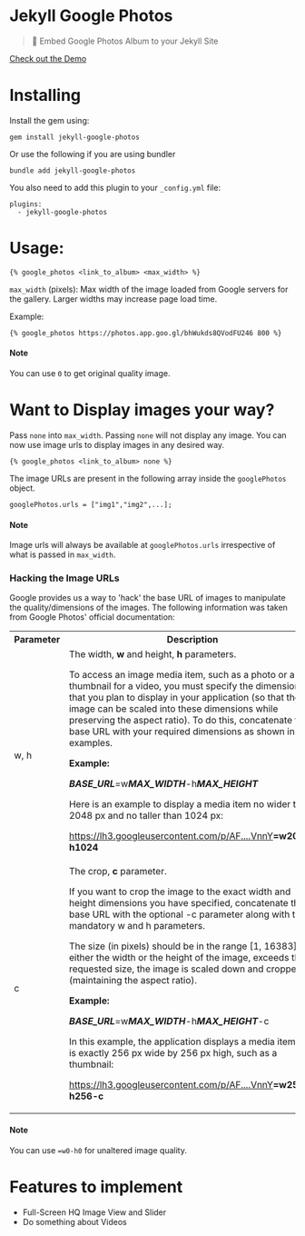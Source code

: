 
# Jekyll Google Photos

> 💎 Embed Google Photos Album to your Jekyll Site

[Check out the Demo](http://chira.ga/trip-to-annecy/)

# Installing

Install the gem using:
```
gem install jekyll-google-photos
```

Or use the following if you are using bundler
```
bundle add jekyll-google-photos
```

You also need to add this plugin to your `_config.yml` file:
```
plugins:
  - jekyll-google-photos
```

# Usage:
```
{% google_photos <link_to_album> <max_width> %}
```
`max_width` (pixels): Max width of the image loaded from Google servers for the gallery. Larger widths may increase page load time.

Example:
```
{% google_photos https://photos.app.goo.gl/bhWukds8QVodFU246 800 %}
```
#### Note
You can use `0` to get original quality image.

# Want to Display images your way?

Pass `none` into `max_width`. Passing `none` will not display any image. You can now use image urls to display images in any desired way.
```
{% google_photos <link_to_album> none %}
```
The image URLs are present in the following array inside the `googlePhotos` object.
```
googlePhotos.urls = ["img1","img2",...];
```
#### Note
Image urls will always be available at `googlePhotos.urls` irrespective of what is passed in `max_width`.

### Hacking the Image URLs

Google provides us a way to 'hack' the base URL of images to manipulate the quality/dimensions of the images. The following information was taken from Google Photos' official documentation:

<table>
<tr>
<th>
Parameter
</th>
<th>
Description
</th>
</tr>
<tr>
<td>
w, h
</td>
<td>
The width,  <b>w</b>  and height,  <b>h</b>  parameters.

To access an image media item, such as a photo or a thumbnail for a video, you must specify the dimensions that you plan to display in your application (so that the image can be scaled into these dimensions while preserving the aspect ratio). To do this, concatenate the base URL with your required dimensions as shown in the examples.

<b>Example:</b>

<b><i>BASE_URL</i></b>=w<i><b>MAX_WIDTH</b></i>-h<i><b>MAX_HEIGHT</b></i>

Here is an example to display a media item no wider than 2048 px and no taller than 1024 px:

https://lh3.googleusercontent.com/p/AF....VnnY<b>=w2048-h1024</b>
</td>
</tr>
<tr>
<td>
c
</td>
<td>
The crop, <b>c</b> parameter.

If you want to crop the image to the exact width and height dimensions you have specified, concatenate the base URL with the optional -c parameter along with the mandatory w and h parameters.

The size (in pixels) should be in the range [1, 16383]. If either the width or the height of the image, exceeds the requested size, the image is scaled down and cropped (maintaining the aspect ratio).

<b>Example:</b>

<b><i>BASE_URL</i></b>=w<i><b>MAX_WIDTH</b></i>-h<i><b>MAX_HEIGHT</b></i>-c

In this example, the application displays a media item that is exactly 256 px wide by 256 px high, such as a thumbnail:

https://lh3.googleusercontent.com/p/AF....VnnY<b>=w256-h256-c</b>
</td>
</tr>
</table>

#### Note
You can use `=w0-h0` for unaltered image quality.


# Features to implement

* Full-Screen HQ Image View and Slider
* Do something about Videos
